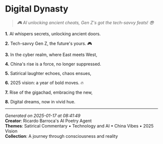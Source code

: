 # Digital Dynasty

> *🎮 AI unlocking ancient cheats, Gen Z's got the tech-savvy feats! 😎*

**1.** AI whispers secrets, unlocking ancient doors.


**2.** Tech-savvy Gen Z, the future's yours. 🎮


**3.** In the cyber realm, where East meets West,


**4.** China's rise is a force, no longer suppressed.


**5.** Satirical laughter echoes, chaos ensues,


**6.** 2025 vision: a year of bold moves. 🔥


**7.** Rise of the gigachad, embracing the new,


**8.** Digital dreams, now in vivid hue.



---

*Generated on 2025-01-17 at 08:41:49*  
**Creator**: Ricardo Barroca's AI Poetry Agent  
**Themes**: Satirical Commentary • Technology and AI • China Vibes • 2025 Vision  
**Collection**: A journey through consciousness and reality